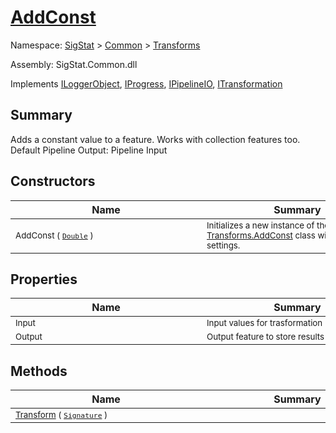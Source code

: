 # [AddConst](./AddConst.md)

Namespace: [SigStat]() > [Common](./../README.md) > [Transforms](./README.md)

Assembly: SigStat.Common.dll

Implements [ILoggerObject](./../ILoggerObject.md), [IProgress](./../Helpers/IProgress.md), [IPipelineIO](./../Pipeline/IPipelineIO.md), [ITransformation](./../ITransformation.md)

## Summary
Adds a constant value to a feature. Works with collection features too.  <br>Default Pipeline Output: Pipeline Input

## Constructors

| Name | Summary | 
| --- | --- | 
| <sub>AddConst ( [`Double`](https://docs.microsoft.com/en-us/dotnet/api/System.Double) )</sub><div style="width: 290px">| <sub>Initializes a new instance of the [Transforms.AddConst](https://github.com/hargitomi97/sigstat/blob/master/docs/md/SigStat/Common/Transforms/AddConst.md) class with specified settings.</sub><div style="width: 290px">| <br>


## Properties

| Name | Summary | 
| --- | --- | 
| <sub>Input</sub><div style="width: 290px">| <sub>Input values for trasformation</sub><div style="width: 290px">| <br>
| <sub>Output</sub><div style="width: 290px">| <sub>Output feature to store results</sub><div style="width: 290px">| <br>


## Methods

| Name | Summary | 
| --- | --- | 
| <sub>[Transform](./Methods/AddConst-100663603.md) ( [`Signature`](./../Signature.md) )</sub><div style="width: 290px">| <sub></sub><div style="width: 290px">| <br>



